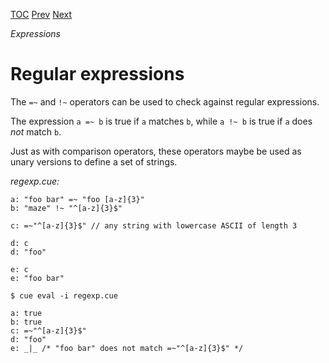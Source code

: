 [TOC](Readme.md) [Prev](rangedef.md) [Next](lists.md)

_Expressions_

# Regular expressions

The `=~` and `!~` operators can be used to check against regular expressions.

The expression `a =~ b` is true if `a` matches `b`, while
`a !~ b` is true if `a` does _not_ match `b`.

Just as with comparison operators, these operators maybe be used
as unary versions to define a set of strings.


<!-- CUE editor -->
_regexp.cue:_
```
a: "foo bar" =~ "foo [a-z]{3}"
b: "maze" !~ "^[a-z]{3}$"

c: =~"^[a-z]{3}$" // any string with lowercase ASCII of length 3

d: c
d: "foo"

e: c
e: "foo bar"
```

<!-- result -->
`$ cue eval -i regexp.cue`
```
a: true
b: true
c: =~"^[a-z]{3}$"
d: "foo"
e: _|_ /* "foo bar" does not match =~"^[a-z]{3}$" */
```